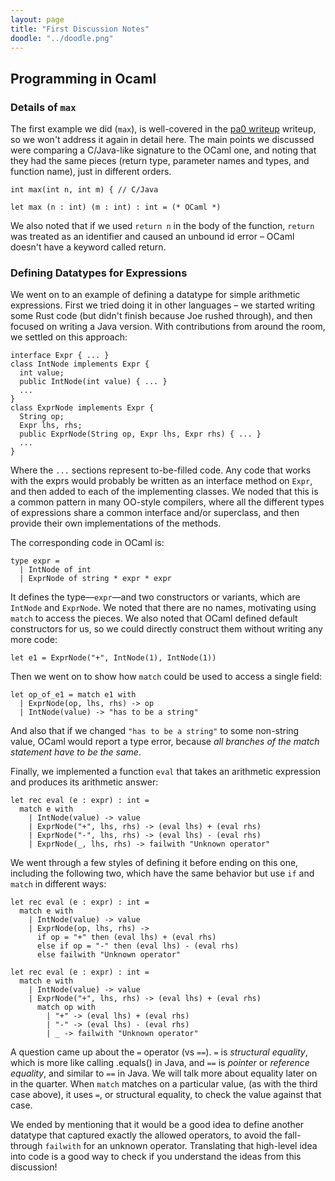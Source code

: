 ```yaml
---
layout: page
title: "First Discussion Notes"
doodle: "../doodle.png"
---
```


## Programming in Ocaml

### Details of `max`

The first example we did (`max`), is well-covered in the [pa0
writeup](../../pa0/) writeup, so we won't address it again in detail here.
The main points we discussed were comparing a C/Java-like signature to the
OCaml one, and noting that they had the same pieces (return type, parameter
names and types, and function name), just in different orders.

```
int max(int n, int m) { // C/Java

let max (n : int) (m : int) : int = (* OCaml *)
```

We also noted that if we used `return n` in the body of the function,
`return` was treated as an identifier and caused an unbound id error – OCaml
doesn't have a keyword called return.

### Defining Datatypes for Expressions

We went on to an example of defining a datatype for simple arithmetic
expressions. First we tried doing it in other languages – we started writing
some Rust code (but didn't finish because Joe rushed through), and then
focused on writing a Java version. With contributions from around the room,
we settled on this approach:

```
interface Expr { ... }
class IntNode implements Expr {
  int value;
  public IntNode(int value) { ... }
  ...
}
class ExprNode implements Expr {
  String op;
  Expr lhs, rhs;
  public ExprNode(String op, Expr lhs, Expr rhs) { ... }
  ...
}
```

Where the `...` sections represent to-be-filled code. Any code that works
with the exprs would probably be written as an interface method on `Expr`,
and then added to each of the implementing classes. We noded that this is a
common pattern in many OO-style compilers, where all the different types of
expressions share a common interface and/or superclass, and then provide
their own implementations of the methods.

The corresponding code in OCaml is:

```
type expr =
  | IntNode of int
  | ExprNode of string * expr * expr
```

It defines the type—`expr`—and two constructors or variants, which are
`IntNode` and `ExprNode`. We noted that there are no names, motivating using
`match` to access the pieces. We also noted that OCaml defined default
constructors for us, so we could directly construct them without writing any
more code:

```
let e1 = ExprNode("+", IntNode(1), IntNode(1))
```

Then we went on to show how `match` could be used to access a single field:

```
let op_of_e1 = match e1 with
  | ExprNode(op, lhs, rhs) -> op
  | IntNode(value) -> "has to be a string"
```

And also that if we changed `"has to be a string"` to some non-string value,
OCaml would report a type error, because _all branches of the match statement
have to be the same_.

Finally, we implemented a function `eval` that takes an arithmetic expression
and produces its arithmetic answer:

```
let rec eval (e : expr) : int =
  match e with
    | IntNode(value) -> value
    | ExprNode("+", lhs, rhs) -> (eval lhs) + (eval rhs)
    | ExprNode("-", lhs, rhs) -> (eval lhs) - (eval rhs)
    | ExprNode(_, lhs, rhs) -> failwith "Unknown operator"
```

We went through a few styles of defining it before ending on this one,
including the following two, which have the same behavior but use `if` and
`match` in different ways:

```
let rec eval (e : expr) : int =
  match e with
    | IntNode(value) -> value
    | ExprNode(op, lhs, rhs) ->
      if op = "+" then (eval lhs) + (eval rhs)
      else if op = "-" then (eval lhs) - (eval rhs)
      else failwith "Unknown operator"
```

```
let rec eval (e : expr) : int =
  match e with
    | IntNode(value) -> value
    | ExprNode("+", lhs, rhs) -> (eval lhs) + (eval rhs)
      match op with
        | "+" -> (eval lhs) + (eval rhs)
        | "-" -> (eval lhs) - (eval rhs)
        | _ -> failwith "Unknown operator"
```

A question came up about the `=` operator (vs `==`). `=` is _structural
equality_, which is more like calling .equals() in Java, and `==` is
_pointer_ or _reference equality_, and similar to `==` in Java. We will talk
more about equality later on in the quarter. When `match` matches on a
particular value, (as with the third case above), it uses `=`, or structural
equality, to check the value against that case.

We ended by mentioning that it would be a good idea to define another
datatype that captured exactly the allowed operators, to avoid the
fall-through `failwith` for an unknown operator. Translating that high-level
idea into code is a good way to check if you understand the ideas from this
discussion!

